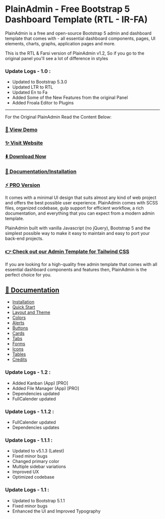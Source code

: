 # PlainAdmin - Free Bootstrap 5 Dashboard Template (RTL - IR-FA)

PlainAdmin is a free and open-source Bootstrap 5 admin and dashboard template that comes with -  all essential dashboard components, pages, UI elements, charts, graphs, application pages and more.

This is the RTL & Farsi version of PlainAdmin v1.2, So if you go to the original panel you'll see a lot of difference in styles


[//]: # (### [🚀 View Demo]&#40;https://adminPanelDemo1.iamami.ir/&#41;)

[//]: # (### [✨ Visit Website]&#40;https://iamami.ir/&#41;)

[//]: # (### [⬇️ Download Now]&#40;https://adminPanelDemo1.iamami.ir/download&#41;)



### Update Logs - 1.0 :
- Updated to Bootstrap 5.3.0
- Updated LTR to RTL
- Updated En to Fa
- Added Some of the New Features from the original Panel
- Added Froala Editor to Plugins

---

For the Original PlainAdmin Read the Content Below:



### [🚀 View Demo](https://demo.plainadmin.com/)

### [✨ Visit Website](https://plainadmin.com/)

### [⬇️ Download Now](https://plainadmin.com/download)

### [📄 Documentation/Installation](https://plainadmin.com/docs/)

### [⚡ PRO Version](https://plainadmin.com/pro)


It comes with a minimal UI design that suits almost any kind of web project and offers the best possible user experience. PlainAdmin comes with SCSS files, organized codebase, gulp support for efficient workflow, a rich documentation, and everything that you can expect from a modern admin template.

PlainAdmin built with vanilla Javascript (no jQuery), Bootstrap 5 and the simplest possible way to make it easy to maintain and easy to port your back-end projects.

### [👉 Check out our Admin Template for Tailwind CSS](https://tailadmin.com)

If you are looking for a high-quality free admin template that comes with all essential dashboard components and features then, PlainAdmin is the perfect choice for you.

## [📄 Documentation](https://plainadmin.com/docs/)
- [Installation](https://plainadmin.com/docs/#installation)
- [Quick Start](https://plainadmin.com/docs/#quick-start)
- [Layout and Theme](https://plainadmin.com/docs/#layout-theme)
- [Colors](https://plainadmin.com/docs/#colors)
- [Alerts](https://plainadmin.com/docs/#alerts)
- [Buttons](https://plainadmin.com/docs/#buttons)
- [Cards](https://plainadmin.com/docs/#cards)
- [Tabs](https://plainadmin.com/docs/#tabs)
- [Forms](https://plainadmin.com/docs/#forms)
- [Icons](https://plainadmin.com/docs/#icons)
- [Tables](https://plainadmin.com/docs/#tables)
- [Credits](https://plainadmin.com/docs/#credits)

### Update Logs - 1.2 :
- Added Kanban (App) [PRO]
- Added File Manager (App) [PRO]
- Dependencies updated
- FullCalender updated

### Update Logs - 1.1.2 :
- FullCalender updated
- Dependencies updates

### Update Logs - 1.1.1 :
- Updated to v5.1.3 (Latest)
- Fixed minor bugs
- Changed primary color
- Multiple sidebar variations
- Improved UX
- Optimized codebase

### Update Logs - 1.1 :
- Updated to Bootstrap 5.1.1
- Fixed minor bugs
- Enhanced the UI and Improved Typography

